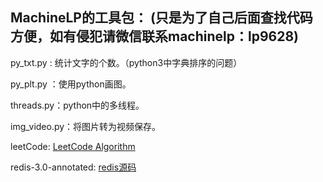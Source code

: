 
## MachineLP的工具包： (只是为了自己后面查找代码方便，如有侵犯请微信联系machinelp：lp9628)

py_txt.py : 统计文字的个数。（python3中字典排序的问题）

py_plt.py ：使用python画图。

threads.py：python中的多线程。

img_video.py：将图片转为视频保存。

leetCode: [LeetCode Algorithm](https://github.com/MachineLP/py_workSpace/tree/master/leetCode)

redis-3.0-annotated: [redis源码](https://github.com/MachineLP/py_workSpace/tree/master/redis-3.0-annotated)
